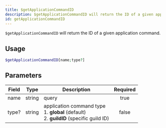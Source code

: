 ```yaml
---
title: $getApplicationCommandID
description: $getApplicationCommandID will return the ID of a given application command.
id: getApplicationCommandID
---
```


`$getApplicationCommandID` will return the ID of a given application command.

## Usage

```php
$getApplicationCommandID[name;type?]
```

## Parameters

| Field     | Type     | Description                                                        | Required |
|-----------|----------|--------------------------------------------------------------------|:--------:|
| name    | string   | query                                                         |   true   |
| type?    | string   | application command type <br /> 1. **global** (default) <br /> 2. **guildID** (specific guild ID) |   false   |